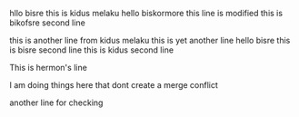 hllo bisre 
this is kidus melaku
hello biskormore this line is modified
this is bikofsre second line

this is another line from kidus melaku
this is yet another line
hello bisre
this is bisre second line
this is kidus second line

This is hermon's line

I am doing things here that dont create a merge conflict 


another line for checking